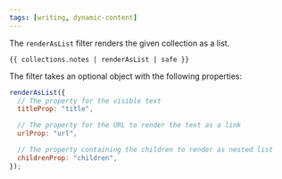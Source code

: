 ```yaml
---
tags: [writing, dynamic-content]
---
```


The `renderAsList` filter renders the given collection as a list.

```jinja
{{ collections.notes | renderAsList | safe }}
```

The filter takes an optional object with the following properties:

```js
renderAsList({
  // The property for the visible text
  titleProp: "title",

  // The property for the URL to render the text as a link
  urlProp: "url",

  // The property containing the children to render as nested list
  childrenProp: "children",
});
```
